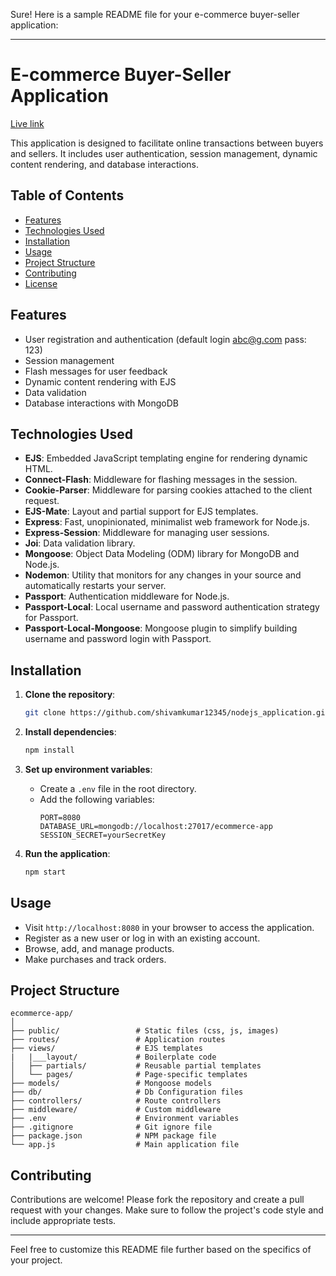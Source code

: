 Sure! Here is a sample README file for your e-commerce buyer-seller application:

---

# E-commerce Buyer-Seller Application
[Live link](https://nodejs-application-5n41.onrender.com)

This application is designed to facilitate online transactions between buyers and sellers. It includes user authentication, session management, dynamic content rendering, and database interactions.

## Table of Contents
- [Features](#features)
- [Technologies Used](#technologies-used)
- [Installation](#installation)
- [Usage](#usage)
- [Project Structure](#project-structure)
- [Contributing](#contributing)
- [License](#license)

## Features
- User registration and authentication (default login abc@g.com pass: 123)
- Session management
- Flash messages for user feedback
- Dynamic content rendering with EJS
- Data validation
- Database interactions with MongoDB

## Technologies Used
- **EJS**: Embedded JavaScript templating engine for rendering dynamic HTML.
- **Connect-Flash**: Middleware for flashing messages in the session.
- **Cookie-Parser**: Middleware for parsing cookies attached to the client request.
- **EJS-Mate**: Layout and partial support for EJS templates.
- **Express**: Fast, unopinionated, minimalist web framework for Node.js.
- **Express-Session**: Middleware for managing user sessions.
- **Joi**: Data validation library.
- **Mongoose**: Object Data Modeling (ODM) library for MongoDB and Node.js.
- **Nodemon**: Utility that monitors for any changes in your source and automatically restarts your server.
- **Passport**: Authentication middleware for Node.js.
- **Passport-Local**: Local username and password authentication strategy for Passport.
- **Passport-Local-Mongoose**: Mongoose plugin to simplify building username and password login with Passport.

## Installation
1. **Clone the repository**:
    ```bash
    git clone https://github.com/shivamkumar12345/nodejs_application.git
    ```

2. **Install dependencies**:
    ```bash
    npm install
    ```

3. **Set up environment variables**:
    - Create a `.env` file in the root directory.
    - Add the following variables:
        ```env
        PORT=8080
        DATABASE_URL=mongodb://localhost:27017/ecommerce-app
        SESSION_SECRET=yourSecretKey
        ```

4. **Run the application**:
    ```bash
    npm start
    ```

## Usage
- Visit `http://localhost:8080` in your browser to access the application.
- Register as a new user or log in with an existing account.
- Browse, add, and manage products.
- Make purchases and track orders.

## Project Structure
```
ecommerce-app/
│
├── public/                 # Static files (css, js, images)
├── routes/                 # Application routes
├── views/                  # EJS templates
|   |___layout/             # Boilerplate code
│   ├── partials/           # Reusable partial templates
│   └── pages/              # Page-specific templates
├── models/                 # Mongoose models
├── db/                     # Db Configuration files
├── controllers/            # Route controllers
├── middleware/             # Custom middleware
├── .env                    # Environment variables
├── .gitignore              # Git ignore file
├── package.json            # NPM package file
└── app.js                  # Main application file
```

## Contributing
Contributions are welcome! Please fork the repository and create a pull request with your changes. Make sure to follow the project's code style and include appropriate tests.

---

Feel free to customize this README file further based on the specifics of your project.
